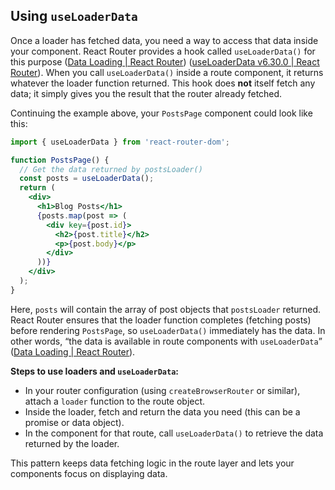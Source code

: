 ## Using `useLoaderData`

Once a loader has fetched data, you need a way to access that data inside your component. React Router provides a hook called `useLoaderData()` for this purpose ([Data Loading  | React Router](https://reactrouter.com/start/data/data-loading#:~:text=The%20data%20is%20available%20in,useLoaderData)) ([useLoaderData v6.30.0 | React Router](https://reactrouter.com/6.30.0/hooks/use-loader-data#:~:text=)). When you call `useLoaderData()` inside a route component, it returns whatever the loader function returned. This hook does **not** itself fetch any data; it simply gives you the result that the router already fetched. 

Continuing the example above, your `PostsPage` component could look like this:

```jsx
import { useLoaderData } from 'react-router-dom';

function PostsPage() {
  // Get the data returned by postsLoader()
  const posts = useLoaderData();
  return (
    <div>
      <h1>Blog Posts</h1>
      {posts.map(post => (
        <div key={post.id}>
          <h2>{post.title}</h2>
          <p>{post.body}</p>
        </div>
      ))}
    </div>
  );
}
```

Here, `posts` will contain the array of post objects that `postsLoader` returned. React Router ensures that the loader function completes (fetching posts) before rendering `PostsPage`, so `useLoaderData()` immediately has the data. In other words, “the data is available in route components with `useLoaderData`” ([Data Loading  | React Router](https://reactrouter.com/start/data/data-loading#:~:text=The%20data%20is%20available%20in,useLoaderData)). 

**Steps to use loaders and `useLoaderData`:**  
- In your router configuration (using `createBrowserRouter` or similar), attach a `loader` function to the route object.  
- Inside the loader, fetch and return the data you need (this can be a promise or data object).  
- In the component for that route, call `useLoaderData()` to retrieve the data returned by the loader.  

This pattern keeps data fetching logic in the route layer and lets your components focus on displaying data.
